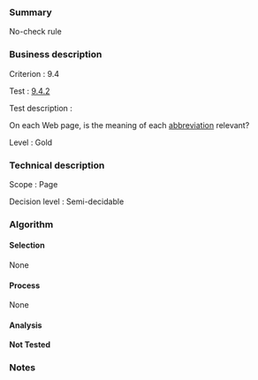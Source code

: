 ### Summary

No-check rule

### Business description

Criterion : 9.4

Test : [9.4.2](http://www.accessiweb.org/index.php/accessiweb-22-english-version.html#test-9-4-2)

Test description :

 On each Web page, is the meaning of each [abbreviation](http://www.accessiweb.org/index.php/glossary-76.html#mAbbr) relevant? 

Level : Gold 

### Technical description

Scope : Page

Decision level : Semi-decidable

### Algorithm

#### Selection

None

#### Process

None

#### Analysis

**Not Tested**

### Notes

